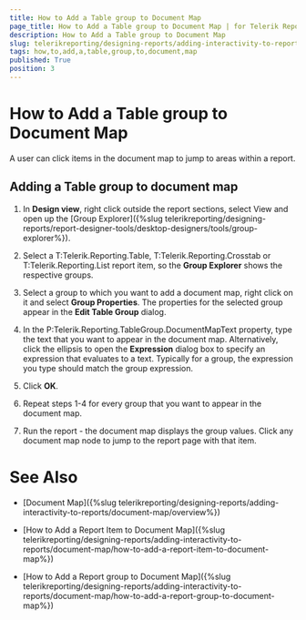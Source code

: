 ```yaml
---
title: How to Add a Table group to Document Map
page_title: How to Add a Table group to Document Map | for Telerik Reporting Documentation
description: How to Add a Table group to Document Map
slug: telerikreporting/designing-reports/adding-interactivity-to-reports/document-map/how-to-add-a-table-group-to-document-map
tags: how,to,add,a,table,group,to,document,map
published: True
position: 3
---
```


# How to Add a Table group to Document Map



A user can click items in the document map to jump 
    	to areas within a report.

## Adding a Table group to document map

1. In __Design view__, right click outside the report sections, select View and open up the 
		[Group Explorer]({%slug telerikreporting/designing-reports/report-designer-tools/desktop-designers/tools/group-explorer%}).

1. Select a T:Telerik.Reporting.Table, 
  	T:Telerik.Reporting.Crosstab
  	 or T:Telerik.Reporting.List report item, so the __Group Explorer__ shows the respective groups.

1. Select a group to which you want to add a document map, right click on it and select 
  	__Group Properties__. The properties for the selected group appear in the __Edit Table Group__ dialog.

1. In the P:Telerik.Reporting.TableGroup.DocumentMapText property, 
	type the text that you want to appear in the document map. Alternatively, click the ellipsis to open the __Expression__ 
	dialog box to specify an expression that evaluates to a text.
	Typically for a group, the expression you type should match the group expression. 

1. Click __OK__.

1. Repeat steps 1-4 for every group that you want to appear in the document map.

1. Run the report - the document map displays the group values. Click any document map node to jump to the report page with that item.

# See Also

 * [Document Map]({%slug telerikreporting/designing-reports/adding-interactivity-to-reports/document-map/overview%})

 * [How to Add a Report Item to Document Map]({%slug telerikreporting/designing-reports/adding-interactivity-to-reports/document-map/how-to-add-a-report-item-to-document-map%})

 * [How to Add a Report group to Document Map]({%slug telerikreporting/designing-reports/adding-interactivity-to-reports/document-map/how-to-add-a-report-group-to-document-map%})
